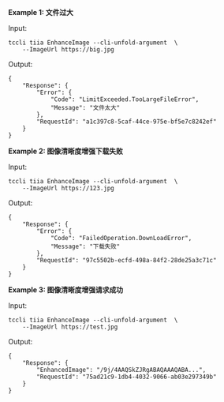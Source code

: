 **Example 1: 文件过大**



Input: 

```
tccli tiia EnhanceImage --cli-unfold-argument  \
    --ImageUrl https://big.jpg
```

Output: 
```
{
    "Response": {
        "Error": {
            "Code": "LimitExceeded.TooLargeFileError",
            "Message": "文件太大"
        },
        "RequestId": "a1c397c8-5caf-44ce-975e-bf5e7c8242ef"
    }
}
```

**Example 2: 图像清晰度增强下载失败**



Input: 

```
tccli tiia EnhanceImage --cli-unfold-argument  \
    --ImageUrl https://123.jpg
```

Output: 
```
{
    "Response": {
        "Error": {
            "Code": "FailedOperation.DownLoadError",
            "Message": "下载失败"
        },
        "RequestId": "97c5502b-ecfd-498a-84f2-28de25a3c71c"
    }
}
```

**Example 3: 图像清晰度增强请求成功**



Input: 

```
tccli tiia EnhanceImage --cli-unfold-argument  \
    --ImageUrl https://test.jpg
```

Output: 
```
{
    "Response": {
        "EnhancedImage": "/9j/4AAQSkZJRgABAQAAAQABA...",
        "RequestId": "75ad21c9-1db4-4032-9066-ab03e297349b"
    }
}
```

